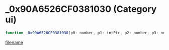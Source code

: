 # _0x90A6526CF0381030 (Category ui)

```js
function _0x90A6526CF0381030(p0: number, p1: intPtr, p2: number, p3: number): Array
```

[filename](_0x90A6526CF0381030_m.md ':include')